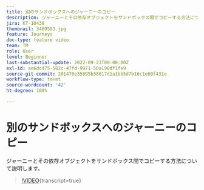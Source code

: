 ```yaml
---
title: 別のサンドボックスへのジャーニーのコピー
description: ジャーニーとその依存オブジェクトをサンドボックス間でコピーする方法について説明します。
jira: KT-10438
thumbnail: 3409593.jpg
feature: Journeys
doc-type: feature video
team: TM
role: User
level: Beginner
last-substantial-update: 2022-09-23T00:00:00Z
exl-id: ae6dcd75-582c-47fd-9971-50a198df1fe9
source-git-commit: 201470e35095b38617d1a1bb5d7b16c1e60f431e
workflow-type: tm+mt
source-wordcount: '42'
ht-degree: 100%

---
```


# 別のサンドボックスへのジャーニーのコピー

ジャーニーとその依存オブジェクトをサンドボックス間でコピーする方法について説明します。

>[!VIDEO](https://video.tv.adobe.com/v/3413055?quality=12&learn=on&captions=jpn){transcript=true}
